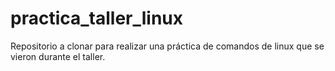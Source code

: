 # practica_taller_linux
Repositorio a clonar para realizar una práctica de comandos de linux que se vieron durante el taller.

